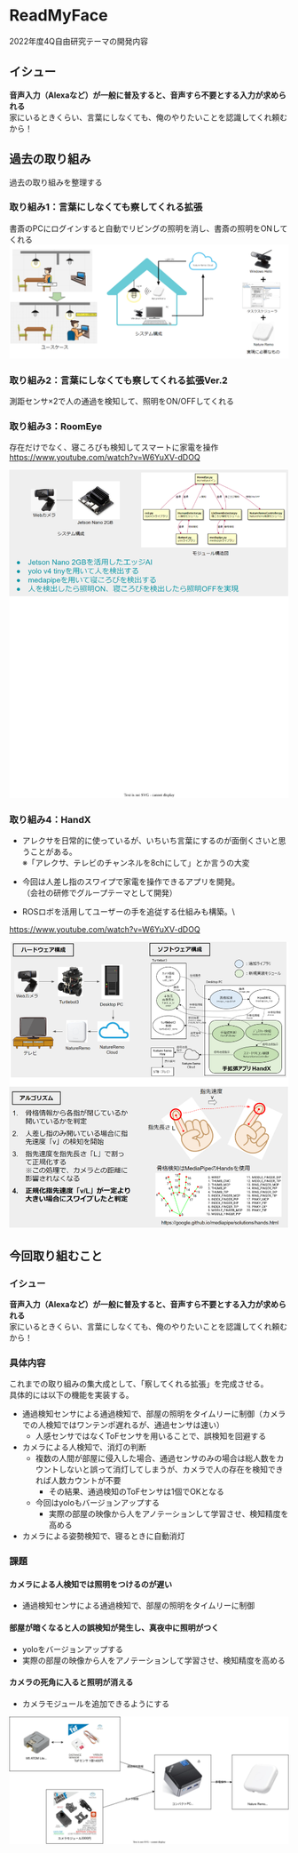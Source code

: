 # ReadMyFace

2022年度4Q自由研究テーマの開発内容

## イシュー

**音声入力（Alexaなど）が一般に普及すると、音声すら不要とする入力が求められる**\
家にいるときくらい、言葉にしなくても、俺のやりたいことを認識してくれ頼むから！

## 過去の取り組み

過去の取り組みを整理する

### 取り組み1：言葉にしなくても察してくれる拡張

書斎のPCにログインすると自動でリビングの照明を消し、書斎の照明をONしてくれる
![step1](imgs/step1.drawio.svg)

### 取り組み2：言葉にしなくても察してくれる拡張Ver.2

測距センサ×2で人の通過を検知して、照明をON/OFFしてくれる

### 取り組み3：RoomEye

存在だけでなく、寝ころびも検知してスマートに家電を操作
<https://www.youtube.com/watch?v=W6YuXV-dDOQ>

![step3](imgs/step3.drawio.svg)

### 取り組み4：HandX

- アレクサを日常的に使っているが、いちいち言葉にするのが面倒くさいと思うことがある。\
    ※「アレクサ、テレビのチャンネルを8chにして」とか言うの大変

- 今回は人差し指のスワイプで家電を操作できるアプリを開発。\
    （会社の研修でグループテーマとして開発）

- ROSロボを活用してユーザーの手を追従する仕組みも構築。\

<https://www.youtube.com/watch?v=W6YuXV-dDOQ>

![step4](imgs/step4.drawio.svg)

## 今回取り組むこと

### イシュー

**音声入力（Alexaなど）が一般に普及すると、音声すら不要とする入力が求められる**\
家にいるときくらい、言葉にしなくても、俺のやりたいことを認識してくれ頼むから！

### 具体内容

これまでの取り組みの集大成として、「察してくれる拡張」を完成させる。\
具体的には以下の機能を実装する。

- 通過検知センサによる通過検知で、部屋の照明をタイムリーに制御（カメラでの人検知ではワンテンポ遅れるが、通過センサは速い）
  - 人感センサではなくToFセンサを用いることで、誤検知を回避する
- カメラによる人検知で、消灯の判断
  - 複数の人間が部屋に侵入した場合、通過センサのみの場合は総人数をカウントしないと誤って消灯してしまうが、カメラで人の存在を検知できれば人数カウントが不要
    - その結果、通過検知のToFセンサは1個でOKとなる
  - 今回はyoloもバージョンアップする
    - 実際の部屋の映像から人をアノテーションして学習させ、検知精度を高める
- カメラによる姿勢検知で、寝るときに自動消灯

### 課題

#### カメラによる人検知では照明をつけるのが遅い

- 通過検知センサによる通過検知で、部屋の照明をタイムリーに制御

#### 部屋が暗くなると人の誤検知が発生し、真夜中に照明がつく

- yoloをバージョンアップする
- 実際の部屋の映像から人をアノテーションして学習させ、検知精度を高める

#### カメラの死角に入ると照明が消える

- カメラモジュールを追加できるようにする

![step5](imgs/step5.drawio.svg)
